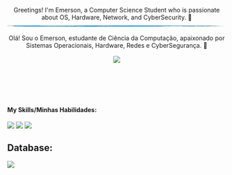 
 <div>
<p align="center"> Greetings! I'm Emerson, a Computer Science Student who is passionate about OS, Hardware, Network, and CyberSecurity. 👾

<img src="src/header.png" alt="Header Image" />

<p align="center"> Olá! Sou o Emerson, estudante de Ciência da Computação, apaixonado por Sistemas Operacionais, Hardware, Redes e CyberSegurança. 👾
 </div>


<div  align="center" style="margin-bottom:100px">
<img width=35% align="center" src="https://github-readme-stats-git-main-rafaelalexandrino.vercel.app/api/top-langs/?username=emersondmatos&show_icons=true&theme=react&layout=compact" />
 </div>

####  My Skills/Minhas Habilidades:
 <div>
<img src="https://skillicons.dev/icons?i=dotnet,java,js,python"/>
<img src="https://skillicons.dev/icons?i=linux,arch,debian,bsd"/>
<img src="https://skillicons.dev/icons?i=azure,"/>

## Database:
 </div>
<img src="https://skillicons.dev/icons?i=mysql,postgres"/>

